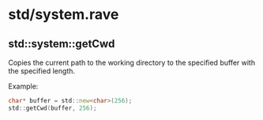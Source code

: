 # std/system.rave

## std::system::getCwd

Copies the current path to the working directory to the specified buffer with the specified length.

Example:

```d
char* buffer = std::new<char>(256);
std::getCwd(buffer, 256);
```